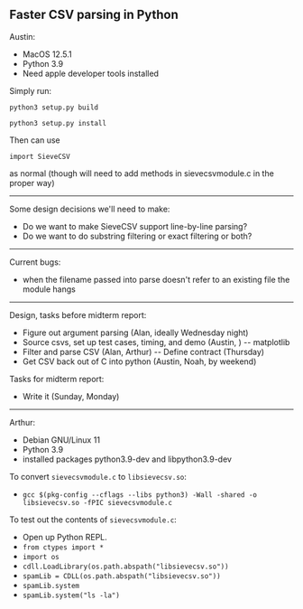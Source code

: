 Faster CSV parsing in Python
----
Austin:
- MacOS 12.5.1
- Python 3.9
- Need apple developer tools installed

Simply run:

`python3 setup.py build`

`python3 setup.py install`

Then can use

`import SieveCSV`

as normal (though will need to add methods in sievecsvmodule.c
in the proper way)

---- 
Some design decisions we'll need to make:
- Do we want to make SieveCSV support line-by-line parsing?
- Do we want to do substring filtering or exact filtering or both?


----

Current bugs:

- when the filename passed into parse doesn't refer to an existing file
the module hangs



----
Design, tasks before midterm report:

- Figure out argument parsing (Alan, ideally Wednesday night)
- Source csvs, set up test cases, timing, and demo (Austin, )
	-- matplotlib
- Filter and parse CSV (Alan, Arthur)
	-- Define contract (Thursday)
- Get CSV back out of C into python (Austin, Noah, by weekend)

Tasks for midterm report:
- Write it (Sunday, Monday)

----
Arthur:
- Debian GNU/Linux 11
- Python 3.9
- installed packages python3.9-dev and libpython3.9-dev


To convert `sievecsvmodule.c` to `libsievecsv.so`:
- `gcc $(pkg-config --cflags --libs python3) -Wall -shared -o libsievecsv.so -fPIC sievecsvmodule.c`

To test out the contents of `sievecsvmodule.c`:
- Open up Python REPL.
- `from ctypes import *`
- `import os`
- `cdll.LoadLibrary(os.path.abspath("libsievecsv.so"))`
- `spamLib = CDLL(os.path.abspath("libsievecsv.so"))`
- `spamLib.system`
- `spamLib.system("ls -la")`


